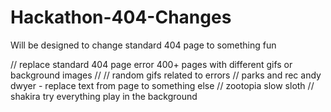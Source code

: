 # Hackathon-404-Changes
Will be designed to change standard 404 page to something fun

// replace standard 404 page error 400+ pages with different gifs or background images // 
// random gifs related to errors
// parks and rec andy dwyer - replace text from page to something else
// zootopia slow sloth
// shakira try everything play in the background
